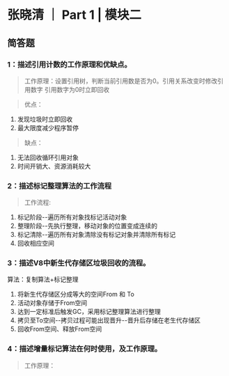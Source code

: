 # 张晓清 ｜ Part 1 | 模块二

## 简答题

### 1：描述引用计数的工作原理和优缺点。

> 工作原理：设置引用树，判断当前引用数是否为0。引用关系改变时修改引用数字
引用数字为0时立即回收

> 优点：
1. 发现垃圾时立即回收
2. 最大限度减少程序暂停

> 缺点：
1. 无法回收循环引用对象
2. 时间开销大、资源消耗较大

### 2：描述标记整理算法的工作流程

> 工作流程: 
1. 标记阶段--遍历所有对象找标记活动对象
2. 整理阶段--先执行整理，移动对象的位置变成连续的
3. 标记清除--遍历所有对象清除没有标记对象并清除所有标记
4. 回收相应空间

### 3：描述V8中新生代存储区垃圾回收的流程。
 算法：复制算法+标记整理
1. 将新生代存储区分成等大的空间From 和 To
2. 活动对象存储于From空间
3. 达到一定标准后触发GC，采用标记整理算法进行整理
4. 拷贝至To空间--拷贝过程可能出现晋升--晋升后存储在老生代存储区
5. 回收From空间、释放From空间

### 4：描述增量标记算法在何时使用，及工作原理。
> 
> 工作原理：